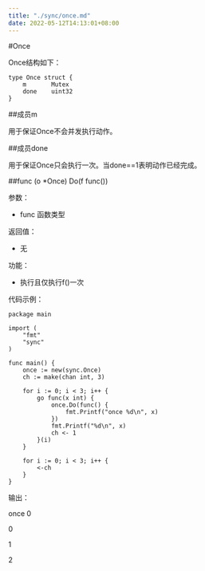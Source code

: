 ```yaml
---
title: "./sync/once.md"
date: 2022-05-12T14:13:01+08:00
---
```

#Once

Once结构如下：

	type Once struct {
		m		Mutex
		done	uint32
	}

##成员m

用于保证Once不会并发执行动作。

##成员done

用于保证Once只会执行一次。当done==1表明动作已经完成。

##func (o *Once) Do(f func())

参数：

-	func 函数类型

返回值：

-	无

功能：

-	执行且仅执行f()一次

代码示例：

	package main

	import (
		"fmt"
		"sync"
	)

	func main() {
		once := new(sync.Once)
		ch := make(chan int, 3)

		for i := 0; i < 3; i++ {
			go func(x int) {
				once.Do(func() {
					fmt.Printf("once %d\n", x)
				})
				fmt.Printf("%d\n", x)
				ch <- 1
			}(i)
		}

		for i := 0; i < 3; i++ {
			<-ch
		}
	}

输出：

once 0

0

1

2






